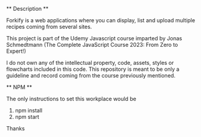 ** Description ** 

Forkify is a web applications where you can display, list and upload multiple recipes coming from several sites.

This project is part of the Udemy Javascript course imparted by Jonas Schmedtmann (The Complete JavaScript Course 2023: From Zero to Expert!)

I do not own any of the intellectual property, code, assets, styles or flowcharts included in this code. This repository is meant to be only a guideline and record coming from the course previously mentioned. 

** NPM **

The only instructions to set this workplace would be 

1. npm install
2. npm start

Thanks

